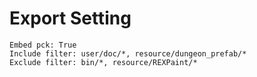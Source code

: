 # Export Setting

    Embed pck: True
    Include filter: user/doc/*, resource/dungeon_prefab/*
    Exclude filter: bin/*, resource/REXPaint/*
